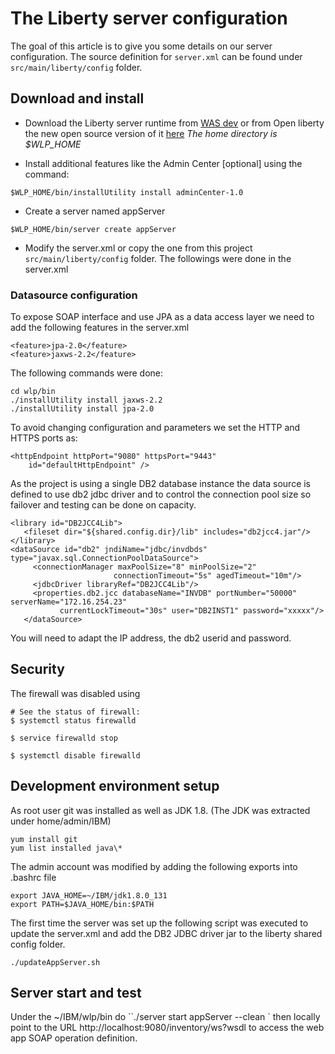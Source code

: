 
# The Liberty server configuration
The goal of this article is to give you some details on our server configuration. The source definition for `server.xml` can be found under `src/main/liberty/config` folder.

## Download and install

* Download the Liberty server runtime from [WAS dev](https://developer.ibm.com/wasdev/downloads/download-latest-stable-websphere-liberty-runtime/) or from Open liberty the new open source version of it [here](https://www.openliberty.io/downloads/)
*The home directory is $WLP_HOME*

* Install additional features like the Admin Center [optional] using the command:
```
$WLP_HOME/bin/installUtility install adminCenter-1.0
```
* Create a server named appServer
```
$WLP_HOME/bin/server create appServer
```
* Modify the server.xml or copy the one from this project `src/main/liberty/config` folder.
The followings were done in the server.xml
### Datasource configuration

To expose SOAP interface and use JPA as a data access layer we need to add the following features in the server.xml
```
<feature>jpa-2.0</feature>
<feature>jaxws-2.2</feature>
```
The following commands were done:
```
cd wlp/bin
./installUtility install jaxws-2.2
./installUtility install jpa-2.0
```

To avoid changing configuration and parameters we set the HTTP and HTTPS ports as:
```
<httpEndpoint httpPort="9080" httpsPort="9443"
    id="defaultHttpEndpoint" />
```
As the project is using a single DB2 database instance the data source is defined to use db2 jdbc driver and to control the connection pool size so failover and testing can be done on capacity.
```
<library id="DB2JCC4Lib">
   <fileset dir="${shared.config.dir}/lib" includes="db2jcc4.jar"/>
</library>
<dataSource id="db2" jndiName="jdbc/invdbds" type="javax.sql.ConnectionPoolDataSource">
     <connectionManager maxPoolSize="8" minPoolSize="2"
                       connectionTimeout="5s" agedTimeout="10m"/>
     <jdbcDriver libraryRef="DB2JCC4Lib"/>
     <properties.db2.jcc databaseName="INVDB" portNumber="50000" serverName="172.16.254.23"
           currentLockTimeout="30s" user="DB2INST1" password="xxxxx"/>
   </dataSource>
```
You will need to adapt the IP address, the db2 userid and password.

## Security
The firewall was disabled using
```
# See the status of firewall:
$ systemctl status firewalld

$ service firewalld stop

$ systemctl disable firewalld
```

## Development environment setup

As root user git was installed as well as JDK 1.8. (The JDK was extracted under home/admin/IBM)
```
yum install git
yum list installed java\*
```
The admin account was modified by adding the following exports into .bashrc file
```
export JAVA_HOME=~/IBM/jdk1.8.0_131
export PATH=$JAVA_HOME/bin:$PATH
```

The first time the server was set up the following script was executed to update the server.xml and add the DB2 JDBC driver jar to the liberty shared config folder.
```
./updateAppServer.sh
```

## Server start and test

Under the ~/IBM/wlp/bin do ``./server start appServer --clean ` then locally point to the URL http://localhost:9080/inventory/ws?wsdl to access the web app SOAP operation definition.
